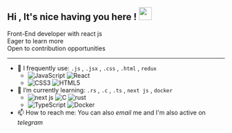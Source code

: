 ## Hi , It's nice having you here ! <img src="https://raw.githubusercontent.com/aemmadi/aemmadi/master/wave.gif" width="30">

Front-End developer with react js <br>
Eager to learn more <br>
Open to contribution opportunities <br>
***

- 🔭 I frequently use: `.js` , `.jsx` , `.css` , `.html` , `redux`
  - ![JavaScript](https://img.shields.io/badge/-JavaScript-black?style=flat-square&logo=javascript) ![React](https://img.shields.io/badge/-React-black?style=flatsquare&logo=react)
  - ![CSS3](https://img.shields.io/badge/-CSS3-1572B6?style=flat-square&logo=css3) ![HTML5](https://img.shields.io/badge/-HTML5-E34F26?style=flasquare&logo=html5&logoColor=white)
- 🌱 I’m currently learning: `.rs` , `.c` , `.ts` , `next js` , `docker`
  -  ![next js](https://img.shields.io/badge/next.js-000000?style=for-the-badge&logo=nextdotjs&logoColor=white) ![C](https://img.shields.io/badge/-C-00599C?style=flat-square&logo=c) ![rust](https://shields.io/badge/-Rust-3776AB?style=flat&logo=rust)
  - ![TypeScript](https://shields.io/badge/TypeScript-3178C6?logo=TypeScript&logoColor=FFF&style=flat-square) ![Docker](https://img.shields.io/badge/-Docker-black?style=flat-square&logo=docker)
- 📫 How to reach me: You can also *email* me and I'm also active on *telegram*
